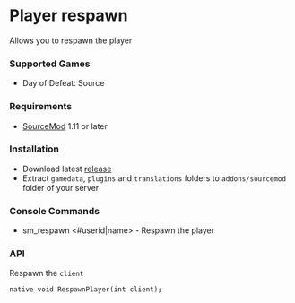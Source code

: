 # Player respawn

Allows you to respawn the player

### Supported Games

* Day of Defeat: Source

### Requirements

* [SourceMod](https://www.sourcemod.net) 1.11 or later

### Installation

* Download latest [release](https://github.com/dronelektron/player-respawn/releases)
* Extract `gamedata`, `plugins` and `translations` folders to `addons/sourcemod` folder of your server

### Console Commands

* sm_respawn &lt;#userid|name&gt; - Respawn the player

### API

Respawn the `client`

```sourcepawn
native void RespawnPlayer(int client);
```
